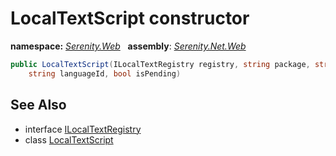 # LocalTextScript constructor
**namespace:** *[Serenity.Web](../../README.md#serenity.web-namespace)*   **assembly**: *[Serenity.Net.Web](../../README.md)*

```csharp
public LocalTextScript(ILocalTextRegistry registry, string package, string includes, 
    string languageId, bool isPending)
```

## See Also

* interface [ILocalTextRegistry](../Serenity.Net.Core/../../Serenity.Abstractions/ILocalTextRegistry.md)
* class [LocalTextScript](../LocalTextScript.md)